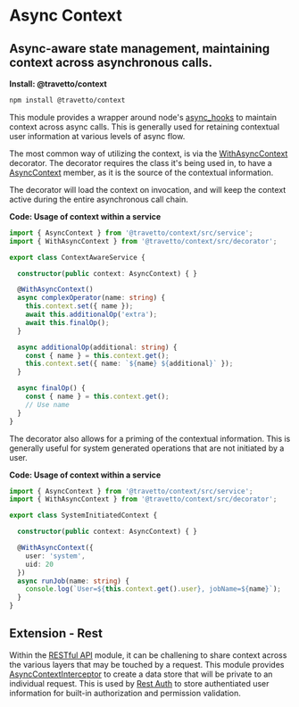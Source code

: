 <!-- This file was generated by the framweork and should not be modified directly -->
<!-- Please modify https://github.com/travetto/travetto/tree/master/module/context/README.js and execute "npm run docs" to rebuild -->
# Async Context
## Async-aware state management, maintaining context across asynchronous calls.

**Install: @travetto/context**
```bash
npm install @travetto/context
```

This module provides a wrapper around node's [async_hooks](https://nodejs.org/api/async_hooks.html) to maintain context across async calls. This is generally used for retaining contextual user information at various levels of async flow.

The most common way of utilizing the context, is via the [WithAsyncContext](https://github.com/travetto/travetto/tree/master/module/context/src/decorator.ts#L6) decorator.  The decorator requires the class it's being used in, to have a [AsyncContext](https://github.com/travetto/travetto/tree/master/module/context/src/service.ts#L10) member, as it is the source of the contextual information.

The decorator will load the context on invocation, and will keep the context active during the entire asynchronous call chain.

**Code: Usage of context within a service**
```typescript
import { AsyncContext } from '@travetto/context/src/service';
import { WithAsyncContext } from '@travetto/context/src/decorator';

export class ContextAwareService {

  constructor(public context: AsyncContext) { }

  @WithAsyncContext()
  async complexOperator(name: string) {
    this.context.set({ name });
    await this.additionalOp('extra');
    await this.finalOp();
  }

  async additionalOp(additional: string) {
    const { name } = this.context.get();
    this.context.set({ name: `${name} ${additional}` });
  }

  async finalOp() {
    const { name } = this.context.get();
    // Use name
  }
}
```

The decorator also allows for a priming of the contextual information.  This is generally useful for system generated operations that are not initiated by a user.

**Code: Usage of context within a service**
```typescript
import { AsyncContext } from '@travetto/context/src/service';
import { WithAsyncContext } from '@travetto/context/src/decorator';

export class SystemInitiatedContext {

  constructor(public context: AsyncContext) { }

  @WithAsyncContext({
    user: 'system',
    uid: 20
  })
  async runJob(name: string) {
    console.log(`User=${this.context.get().user}, jobName=${name}`);
  }
}
```

## Extension - Rest

Within the [RESTful API](https://github.com/travetto/travetto/tree/master/module/rest#readme "Declarative api for RESTful APIs with support for the dependency injection module.") module, it can be challening to share context across the various layers that may be touched by a request.  This module provides [AsyncContextInterceptor](https://github.com/travetto/travetto/tree/master/module/context/src/extension/rest.interceptor.ts#L12) to create a data store that will be private to an individual request. This is used by [Rest Auth](https://github.com/travetto/travetto/tree/master/module/auth-rest#readme "Rest authentication integration support for the travetto framework") to store authentiated user information for built-in authorization and permission validation.
